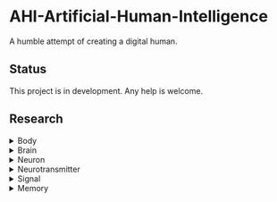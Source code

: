 # AHI-Artificial-Human-Intelligence

A humble attempt of creating a digital human.

## Status

This project is in development. Any help is welcome.

## Research

<div>
  <details>
    <summary>Body</summary>
    Contains all organs for an functioning organism.
    Has to have organs to interact with its surroundings (I/O Organs | Input/Output Organs).
  </details>
  <details>
    <summary>Brain</summary>
    Contains Neurons.
  </details>
  <details>
  <summary>Neuron</summary>
    Receives/Sends Signals.
  </details>
  <details>
  <summary>Neurotransmitter</summary>
    Can either be excitatory (positive) or inhibitory (negative). 
  </details>
  <details>
  <summary>Signal</summary>
    Can be sent/received by Neurons.
    Can die when its not forwarded to another Neuron.
  </details>
  <details>
  <summary>Memory</summary>
    The path of Neurons a Signal took until it died.
  </details>
</div>

